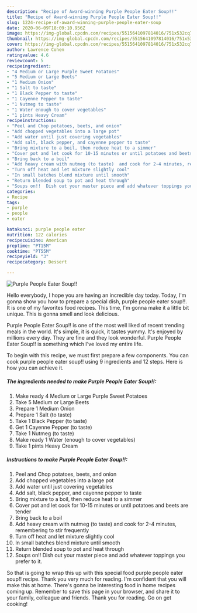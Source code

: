 ```yaml
---
description: "Recipe of Award-winning Purple People Eater Soup!!"
title: "Recipe of Award-winning Purple People Eater Soup!!"
slug: 1224-recipe-of-award-winning-purple-people-eater-soup
date: 2020-06-09T18:09:10.956Z
image: https://img-global.cpcdn.com/recipes/5515641097814016/751x532cq70/purple-people-eater-soup-recipe-main-photo.jpg
thumbnail: https://img-global.cpcdn.com/recipes/5515641097814016/751x532cq70/purple-people-eater-soup-recipe-main-photo.jpg
cover: https://img-global.cpcdn.com/recipes/5515641097814016/751x532cq70/purple-people-eater-soup-recipe-main-photo.jpg
author: Lawrence Cohen
ratingvalue: 4.6
reviewcount: 5
recipeingredient:
- "4 Medium or Large Purple Sweet Potatoes"
- "5 Medium or Large Beets"
- "1 Medium Onion"
- "1 Salt to taste"
- "1 Black Pepper to taste"
- "1 Cayenne Pepper to taste"
- "1 Nutmeg to taste"
- "1 Water enough to cover vegetables"
- "1 pints Heavy Cream"
recipeinstructions:
- "Peel and Chop potatoes, beets, and onion"
- "Add chopped vegetables into a large pot"
- "Add water until just covering vegetables"
- "Add salt, black pepper, and cayenne pepper to taste"
- "Bring mixture to a boil, then reduce heat to a simmer"
- "Cover pot and let cook for 10-15 minutes or until potatoes and beets are tender"
- "Bring back to a boil"
- "Add heavy cream with nutmeg (to taste)  and cook for 2-4 minutes, remembering to stir frequently"
- "Turn off heat and let mixture slightly cool"
- "In small batches blend mixture until smooth"
- "Return blended soup to pot and heat through"
- "Soups on!!  Dish out your master piece and add whatever toppings you prefer to it."
categories:
- Recipe
tags:
- purple
- people
- eater

katakunci: purple people eater 
nutrition: 122 calories
recipecuisine: American
preptime: "PT15M"
cooktime: "PT55M"
recipeyield: "3"
recipecategory: Dessert

---
```



![Purple People Eater Soup!!](https://img-global.cpcdn.com/recipes/5515641097814016/751x532cq70/purple-people-eater-soup-recipe-main-photo.jpg)

Hello everybody, I hope you are having an incredible day today. Today, I'm gonna show you how to prepare a special dish, purple people eater soup!!. It is one of my favorites food recipes. This time, I'm gonna make it a little bit unique. This is gonna smell and look delicious.



Purple People Eater Soup!! is one of the most well liked of recent trending meals in the world. It's simple, it is quick, it tastes yummy. It's enjoyed by millions every day. They are fine and they look wonderful. Purple People Eater Soup!! is something which I've loved my entire life.


To begin with this recipe, we must first prepare a few components. You can cook purple people eater soup!! using 9 ingredients and 12 steps. Here is how you can achieve it.

<!--inarticleads1-->

##### The ingredients needed to make Purple People Eater Soup!!:

1. Make ready 4 Medium or Large Purple Sweet Potatoes
1. Take 5 Medium or Large Beets
1. Prepare 1 Medium Onion
1. Prepare 1 Salt (to taste)
1. Take 1 Black Pepper (to taste)
1. Get 1 Cayenne Pepper (to taste)
1. Take 1 Nutmeg (to taste)
1. Make ready 1 Water (enough to cover vegetables)
1. Take 1 pints Heavy Cream




<!--inarticleads2-->

##### Instructions to make Purple People Eater Soup!!:

1. Peel and Chop potatoes, beets, and onion
1. Add chopped vegetables into a large pot
1. Add water until just covering vegetables
1. Add salt, black pepper, and cayenne pepper to taste
1. Bring mixture to a boil, then reduce heat to a simmer
1. Cover pot and let cook for 10-15 minutes or until potatoes and beets are tender
1. Bring back to a boil
1. Add heavy cream with nutmeg (to taste)  and cook for 2-4 minutes, remembering to stir frequently
1. Turn off heat and let mixture slightly cool
1. In small batches blend mixture until smooth
1. Return blended soup to pot and heat through
1. Soups on!!  Dish out your master piece and add whatever toppings you prefer to it.




So that is going to wrap this up with this special food purple people eater soup!! recipe. Thank you very much for reading. I'm confident that you will make this at home. There's gonna be interesting food in home recipes coming up. Remember to save this page in your browser, and share it to your family, colleague and friends. Thank you for reading. Go on get cooking!
